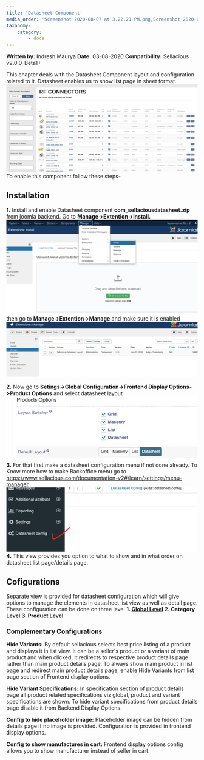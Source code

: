 ```yaml
---
title: 'Datasheet Component'
media_order: 'Screenshot 2020-08-07 at 3.22.21 PM.png,Screenshot 2020-08-07 at 3.25.09 PM.png,Screenshot 2020-08-07 at 3.33.15 PM.png,Screenshot 2020-08-07 at 3.42.14 PM.png,Screenshot 2020-10-28 at 2.10.53 PM.png'
taxonomy:
    category:
        - docs
---
```


**Written by:** Indresh Maurya
**Date:** 03-08-2020
**Compatibility:** Sellacious v2.0.0-Beta1+

This chapter deals with the Datasheet Component layout and configuration related to it. Datasheet enables us to show list page in sheet format.
![](Screenshot%202020-10-28%20at%202.10.53%20PM.png)
To enable this component follow these steps-

## Installation

**1.** Install and enable Datasheet component **com_sellaciousdatasheet.zip** from joomla backend. Go to **Manage->Extention->Install.** 
![](Screenshot%202020-08-07%20at%203.22.21%20PM.png)
then go to **Manage->Extention->Manage** and make sure it is enabled
![](Screenshot%202020-08-07%20at%203.25.09%20PM.png)

**2.** Now go to **Setings->Global Configuration->Frontend Display Options->Product Options** and select datasheet layout 
![](Screenshot%202020-08-07%20at%203.33.15%20PM.png)
**3.** For that first make a datasheet configuration menu if not done already. To Know more how to make Backoffice menu go to https://www.sellacious.com/documentation-v2#/learn/settings/menu-manager 
![](Screenshot%202020-08-07%20at%203.42.14%20PM.png)
**4.** This view provides you option to what to show and in what order on datasheet list page/details page.

## Cofigurations
Separate view is provided for datasheet configuration which will give options to manage the elements in datasheet list view as well as detail page. These configuration can be done on three level
**1. [Global Level](https://www.sellacious.com/documentation-v2#/learn/distiman/datasheet-component/datasheet-global-configurations)**
**2. Category Level**
**3. Product Level**

### Complementary Configurations

**Hide Variants:** By default sellacious selects best price listing of a product and displays it in list view. It can be a seller's product or a variant of main product and when clicked, it redirects to respective product details page rather than main product details page. To always show main product in list page and redirect main product details page, enable Hide Variants from list page section of Frontend display options.

**Hide Variant Specifications:** In specification section of product details page all product related specifications  viz global, product and variant specifications are shown. To hide variant specifications from product details page disable it from Backend Display Options.

**Config to hide placeholder image:** Placeholder image can be hidden from details page if no image is provided. Configuration is provided in frontend display options.

**Config to show manufactures in cart:** Frontend display options config allows you to show manufacturer instead of seller in cart.
